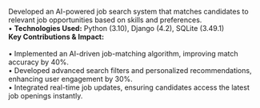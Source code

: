 Developed an AI-powered job search system that matches candidates to relevant job opportunities based on skills and preferences.<br> 
• <b>Technologies Used:</b> Python (3.10), Django (4.2), SQLite (3.49.1) <br>
<b>Key Contributions & Impact:</b> <br> <br>
• Implemented an AI-driven job-matching algorithm, improving match accuracy by 40%. <br>
• Developed advanced search filters and personalized recommendations, enhancing user engagement by 30%. <br>
• Integrated real-time job updates, ensuring candidates access the latest job openings instantly.<br>
